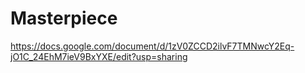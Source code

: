 # Masterpiece

https://docs.google.com/document/d/1zV0ZCCD2ilvF7TMNwcY2Eq-jO1C_24EhM7ieV9BxYXE/edit?usp=sharing
